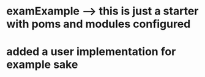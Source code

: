 # examExample --> this is just a starter with poms and modules configured
# added a user implementation for example sake
